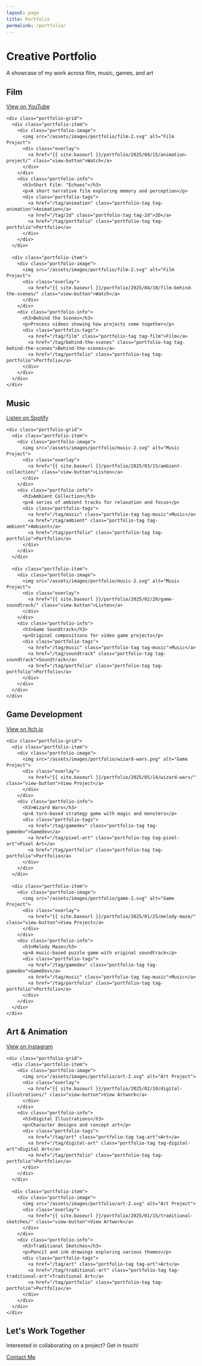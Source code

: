 ```yaml
---
layout: page
title: Portfolio
permalink: /portfolio/
---
```


<div class="portfolio-page">
  <div class="portfolio-header">
    <h1>Creative Portfolio</h1>
    <p class="subtitle">A showcase of my work across film, music, games, and art</p>
  </div>
  <!-- Film Section -->
  <section class="portfolio-section" id="film">
    <div class="section-header">
      <h2>Film</h2>
      <a href="https://www.youtube.com/@SolarSproutFilms" class="platform-link" target="_blank">
        <i class="fab fa-youtube"></i> View on YouTube
      </a>
    </div>
    
    <div class="portfolio-grid">
      <div class="portfolio-item">
        <div class="portfolio-image">
          <img src="/assets/images/portfolio/film-2.svg" alt="Film Project">
          <div class="overlay">
            <a href="{{ site.baseurl }}/portfolio/2025/04/15/animation-project/" class="view-button">Watch</a>
          </div>
        </div>
        <div class="portfolio-info">
          <h3>Short Film: "Echoes"</h3>
          <p>A short narrative film exploring memory and perception</p>
          <div class="portfolio-tags">
            <a href="/tag/animation" class="portfolio-tag tag-animation">Animation</a>
            <a href="/tag/2d" class="portfolio-tag tag-2d">2D</a>
            <a href="/tag/portfolio" class="portfolio-tag tag-portfolio">Portfolio</a>
          </div>
        </div>
      </div>
      
      <div class="portfolio-item">
        <div class="portfolio-image">
          <img src="/assets/images/portfolio/film-2.svg" alt="Film Project">
          <div class="overlay">
            <a href="{{ site.baseurl }}/portfolio/2025/04/10/film-behind-the-scenes/" class="view-button">Watch</a>
          </div>
        </div>
        <div class="portfolio-info">
          <h3>Behind the Scenes</h3>
          <p>Process videos showing how projects come together</p>
          <div class="portfolio-tags">
            <a href="/tag/film" class="portfolio-tag tag-film">Film</a>
            <a href="/tag/behind-the-scenes" class="portfolio-tag tag-behind-the-scenes">Behind-the-scenes</a>
            <a href="/tag/portfolio" class="portfolio-tag tag-portfolio">Portfolio</a>
          </div>
        </div>
      </div>
    </div>
  </section>

  <!-- Music Section -->
  <section class="portfolio-section" id="music">
    <div class="section-header">
      <h2>Music</h2>
      <a href="https://spotify.com/" class="platform-link" target="_blank">
        <i class="fab fa-spotify"></i> Listen on Spotify
      </a>
    </div>
    
    <div class="portfolio-grid">
      <div class="portfolio-item">
        <div class="portfolio-image">
          <img src="/assets/images/portfolio/music-2.svg" alt="Music Project">
          <div class="overlay">
            <a href="{{ site.baseurl }}/portfolio/2025/03/15/ambient-collection/" class="view-button">Listen</a>
          </div>
        </div>
        <div class="portfolio-info">
          <h3>Ambient Collection</h3>
          <p>A series of ambient tracks for relaxation and focus</p>
          <div class="portfolio-tags">
            <a href="/tag/music" class="portfolio-tag tag-music">Music</a>
            <a href="/tag/ambient" class="portfolio-tag tag-ambient">Ambient</a>
            <a href="/tag/portfolio" class="portfolio-tag tag-portfolio">Portfolio</a>
          </div>
        </div>
      </div>
      
      <div class="portfolio-item">
        <div class="portfolio-image">
          <img src="/assets/images/portfolio/music-2.svg" alt="Music Project">
          <div class="overlay">
            <a href="{{ site.baseurl }}/portfolio/2025/02/20/game-soundtrack/" class="view-button">Listen</a>
          </div>
        </div>
        <div class="portfolio-info">
          <h3>Game Soundtrack</h3>
          <p>Original compositions for video game projects</p>
          <div class="portfolio-tags">
            <a href="/tag/music" class="portfolio-tag tag-music">Music</a>
            <a href="/tag/soundtrack" class="portfolio-tag tag-soundtrack">Soundtrack</a>
            <a href="/tag/portfolio" class="portfolio-tag tag-portfolio">Portfolio</a>
          </div>
        </div>
      </div>
    </div>
  </section>
  
  <!-- Game Development Section -->
  <section class="portfolio-section" id="gamedev">
    <div class="section-header">
      <h2>Game Development</h2>
      <a href="https://itch.io/" class="platform-link" target="_blank">
        <i class="fab fa-itch-io"></i> View on Itch.io
      </a>
    </div>
    
    <div class="portfolio-grid">
      <div class="portfolio-item">
        <div class="portfolio-image">
          <img src="/assets/images/portfolio/wizard-wars.png" alt="Game Project">
          <div class="overlay">
            <a href="{{ site.baseurl }}/portfolio/2025/05/14/wizard-wars/" class="view-button">View Project</a>
          </div>
        </div>
        <div class="portfolio-info">
          <h3>Wizard Wars</h3>
          <p>A turn-based strategy game with magic and monsters</p>
          <div class="portfolio-tags">
            <a href="/tag/gamedev" class="portfolio-tag tag-gamedev">GameDev</a>
            <a href="/tag/pixel-art" class="portfolio-tag tag-pixel-art">Pixel Art</a>
            <a href="/tag/portfolio" class="portfolio-tag tag-portfolio">Portfolio</a>
          </div>
        </div>
      </div>
      
      <div class="portfolio-item">
        <div class="portfolio-image">
          <img src="/assets/images/portfolio/game-2.svg" alt="Game Project">
          <div class="overlay">
            <a href="{{ site.baseurl }}/portfolio/2025/01/25/melody-maze/" class="view-button">View Project</a>
          </div>
        </div>
        <div class="portfolio-info">
          <h3>Melody Maze</h3>
          <p>A music-based puzzle game with original soundtrack</p>
          <div class="portfolio-tags">
            <a href="/tag/gamedev" class="portfolio-tag tag-gamedev">GameDev</a>
            <a href="/tag/music" class="portfolio-tag tag-music">Music</a>
            <a href="/tag/portfolio" class="portfolio-tag tag-portfolio">Portfolio</a>
          </div>
        </div>
      </div>
    </div>
  </section>
  
  <!-- Art Section -->
  <section class="portfolio-section" id="art">
    <div class="section-header">
      <h2>Art & Animation</h2>
      <a href="https://instagram.com/" class="platform-link" target="_blank">
        <i class="fab fa-instagram"></i> View on Instagram
      </a>
    </div>
    
    <div class="portfolio-grid">
      <div class="portfolio-item">
        <div class="portfolio-image">
          <img src="/assets/images/portfolio/art-2.svg" alt="Art Project">
          <div class="overlay">
            <a href="{{ site.baseurl }}/portfolio/2025/02/10/digital-illustrations/" class="view-button">View Artwork</a>
          </div>
        </div>
        <div class="portfolio-info">
          <h3>Digital Illustrations</h3>
          <p>Character designs and concept art</p>
          <div class="portfolio-tags">
            <a href="/tag/art" class="portfolio-tag tag-art">Art</a>
            <a href="/tag/digital-art" class="portfolio-tag tag-digital-art">Digital Art</a>
            <a href="/tag/portfolio" class="portfolio-tag tag-portfolio">Portfolio</a>
          </div>
        </div>
      </div>
      
      <div class="portfolio-item">
        <div class="portfolio-image">
          <img src="/assets/images/portfolio/art-2.svg" alt="Art Project">
          <div class="overlay">
            <a href="{{ site.baseurl }}/portfolio/2025/01/15/traditional-sketches/" class="view-button">View Artwork</a>
          </div>
        </div>
        <div class="portfolio-info">
          <h3>Traditional Sketches</h3>
          <p>Pencil and ink drawings exploring various themes</p>
          <div class="portfolio-tags">
            <a href="/tag/art" class="portfolio-tag tag-art">Art</a>
            <a href="/tag/traditional-art" class="portfolio-tag tag-traditional-art">Traditional Art</a>
            <a href="/tag/portfolio" class="portfolio-tag tag-portfolio">Portfolio</a>
          </div>
        </div>
      </div>
    </div>
  </section>
  
  <!-- Contact Section -->
  <section class="contact-section">
    <h2>Let's Work Together</h2>
    <p>Interested in collaborating on a project? Get in touch!</p>
    <a href="/about#contact" class="contact-button">Contact Me</a>
  </section>
</div>
